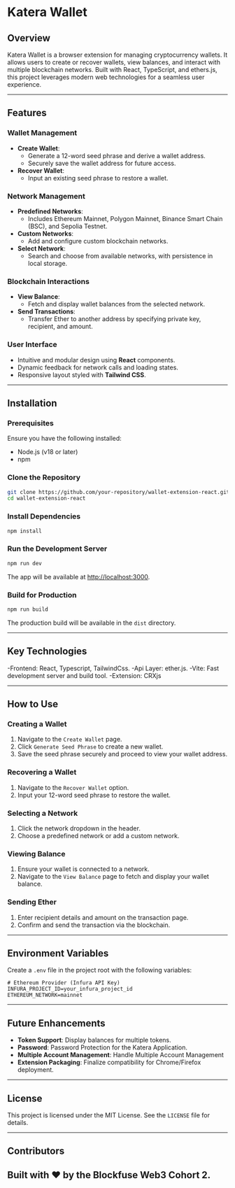 # Katera Wallet

## Overview
Katera Wallet is a browser extension for managing cryptocurrency wallets. It allows users to create or recover wallets, view balances, and interact with multiple blockchain networks. Built with React, TypeScript, and ethers.js, this project leverages modern web technologies for a seamless user experience.

---

## Features

### Wallet Management
- **Create Wallet**:
  - Generate a 12-word seed phrase and derive a wallet address.
  - Securely save the wallet address for future access.
- **Recover Wallet**:
  - Input an existing seed phrase to restore a wallet.

### Network Management
- **Predefined Networks**:
  - Includes Ethereum Mainnet, Polygon Mainnet, Binance Smart Chain (BSC), and Sepolia Testnet.
- **Custom Networks**:
  - Add and configure custom blockchain networks.
- **Select Network**:
  - Search and choose from available networks, with persistence in local storage.

### Blockchain Interactions
- **View Balance**:
  - Fetch and display wallet balances from the selected network.
- **Send Transactions**:
  - Transfer Ether to another address by specifying private key, recipient, and amount.

### User Interface
- Intuitive and modular design using **React** components.
- Dynamic feedback for network calls and loading states.
- Responsive layout styled with **Tailwind CSS**.

---

## Installation

### Prerequisites
Ensure you have the following installed:
- Node.js (v18 or later)
- npm 

### Clone the Repository
```bash
git clone https://github.com/your-repository/wallet-extension-react.git
cd wallet-extension-react
```

### Install Dependencies
```bash
npm install
```

### Run the Development Server
```bash
npm run dev
```
The app will be available at [http://localhost:3000](http://localhost:3000).

### Build for Production
```bash
npm run build
```
The production build will be available in the `dist` directory.

---

## Key Technologies
-Frontend: React, Typescript, TailwindCss.
-Api Layer: ether.js.
-Vite: Fast development server and build tool.
-Extension: CRXjs

---

## How to Use

### Creating a Wallet
1. Navigate to the `Create Wallet` page.
2. Click `Generate Seed Phrase` to create a new wallet.
3. Save the seed phrase securely and proceed to view your wallet address.

### Recovering a Wallet
1. Navigate to the `Recover Wallet` option.
2. Input your 12-word seed phrase to restore the wallet.

### Selecting a Network
1. Click the network dropdown in the header.
2. Choose a predefined network or add a custom network.

### Viewing Balance
1. Ensure your wallet is connected to a network.
2. Navigate to the `View Balance` page to fetch and display your wallet balance.

### Sending Ether
1. Enter recipient details and amount on the transaction page.
2. Confirm and send the transaction via the blockchain.

---

## Environment Variables
Create a `.env` file in the project root with the following variables:
```env
# Ethereum Provider (Infura API Key)
INFURA_PROJECT_ID=your_infura_project_id
ETHEREUM_NETWORK=mainnet
```

---

## Future Enhancements
- **Token Support**: Display balances for multiple tokens.
- **Password**: Password Protection for the Katera Application.
- **Multiple Account Management**: Handle Multiple Account Management
- **Extension Packaging**: Finalize compatibility for Chrome/Firefox deployment.

---

## License
This project is licensed under the MIT License. See the `LICENSE` file for details.

---

## Contributors
Built with ❤️ by the **Blockfuse Web3 Cohort 2**.
- 
